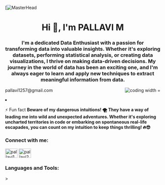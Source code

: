 [![MasterHead](https://www.google.com/imgres?imgurl=https%3A%2F%2Fw0.peakpx.com%2Fwallpaper%2F78%2F502%2FHD-wallpaper-premium-business-hand-worker-holding-business-analytics-big-data-analysis-technology-future-concept.jpg&tbnid=9kBbZvnsqLz9dM&vet=12ahUKEwiyzseZ67GBAxXWmmMGHSO8DGgQMygHegUIARCDAQ..i&imgrefurl=https%3A%2F%2Fwww.peakpx.com%2Fen%2Fhd-wallpaper-desktop-ehwkv&docid=e-T29Rimu68vGM&w=800&h=364&q=data%20analysis%20for%20background&ved=2ahUKEwiyzseZ67GBAxXWmmMGHSO8DGgQMygHegUIARCDAQ)

<h1 align="center">Hi 👋, I'm PALLAVI M</h1>
<h3 align="center">I'm a dedicated Data Enthusiast with a passion for transforming data into valuable insights. Whether it's exploring datasets, performing statistical analysis, or creating data visualizations, I thrive on making data-driven decisions. My journey in the world of data has been an exciting one, and I'm always eager to learn and apply new techniques to extract meaningful information from data.</h3>
<image align="right" alt="coding width ="400" src="https%3A%2F%2Fcdnl.iconscout.com%2Flottie%2Fpremium%2Fthumb%2Ffemale-developer-working-on-data-analytics-8636701-6863572.gif&tbnid=cNn1lEneL-LicM&vet=12ahUKEwjQhdmIg6yBAxUdyKACHXOeA2kQMygDegQIARBd..i&imgrefurl=https%3A%2F%2Ficonscout.com%2Flotties%2Fdata-analytics&docid=Ec4zhgkQnsm0kM&w=569&h=424&q=animated%20girl%20data%20analyst%20gif&ved=2ahUKEwjQhdmIg6yBAxUdyKACHXOeA2kQMygDegQIARBd



- 🔭 I’m currently working on **Building a data-driven growth story for potential investors for an E-Commerce startup using advance SQL techniques and various visualisation toolss**

- 🌱 I’m currently learning **Advance SQL,ML,DL**

- 💬 Ask me about **Data tools, open source projects, data analysis topics**

- 📫 How to reach me **pallavi1257@gmail.com**

- ⚡ Fun fact **Beware of my dangerous intuitions! 🌪️ They have a way of leading me into wild and unexpected adventures. Whether it's exploring uncharted territories in code or embarking on spontaneous real-life escapades, you can count on my intuition to keep things thrilling! 🔥😎**

<h3 align="left">Connect with me:</h3>
<p align="left">
<a href="https://www.hackerrank.com/pallavi1257" target="blank"><img align="center" src="https://raw.githubusercontent.com/rahuldkjain/github-profile-readme-generator/master/src/images/icons/Social/hackerrank.svg" alt="pallavi1257" height="30" width="40" /></a>
<a href="https://www.leetcode.com/pallavi2424" target="blank"><img align="center" src="https://raw.githubusercontent.com/rahuldkjain/github-profile-readme-generator/master/src/images/icons/Social/leet-code.svg" alt="pallavi2424" height="30" width="40" /></a>
</p>

<h3 align="left">Languages and Tools:</h3>
>
